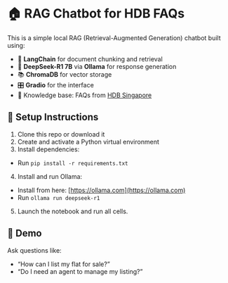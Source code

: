# 🏠 RAG Chatbot for HDB FAQs

This is a simple local RAG (Retrieval-Augmented Generation) chatbot built using:

- 💬 **LangChain** for document chunking and retrieval
- 🧠 **DeepSeek-R1 7B** via **Ollama** for response generation
- 📚 **ChromaDB** for vector storage
- 🎛 **Gradio** for the interface
- 📄 Knowledge base: FAQs from [HDB Singapore](https://homes.hdb.gov.sg/home/frequently-asked-questions)

## 🔧 Setup Instructions

1. Clone this repo or download it
2. Create and activate a Python virtual environment
3. Install dependencies:

- Run `pip install -r requirements.txt`

4. Install and run Ollama:

- Install from here: [https://ollama.com](https://ollama.com)
- Run `ollama run deepseek-r1`

5. Launch the notebook and run all cells.

## 🧪 Demo

Ask questions like:

- “How can I list my flat for sale?”
- “Do I need an agent to manage my listing?”
